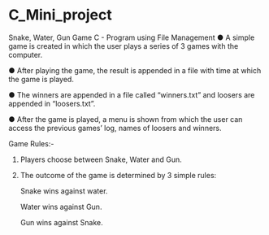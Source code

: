 # C_Mini_project
Snake, Water, Gun Game C - Program using File Management
● A simple game is created in which the user plays a series of
3 games with the computer.

● After playing the game, the result is appended in a file with
time at which the game is played.

● The winners are appended in a file called “winners.txt” and
loosers are appended in “loosers.txt”.

● After the game is played, a menu is shown from which the
user can access the previous games’ log, names of loosers
and winners.

Game Rules:-
1. Players choose between Snake, Water and Gun. 
2. The outcome of the game is determined by 3 simple rules:

    Snake wins against water.

    Water wins against Gun.

    Gun wins against Snake.
